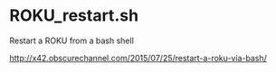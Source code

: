 # ROKU_restart.sh
Restart a ROKU from a bash shell

http://x42.obscurechannel.com/2015/07/25/restart-a-roku-via-bash/
